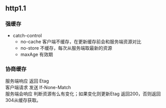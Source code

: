 ## http1.1
### 强缓存
- catch-control
    - no-cache 客户端不缓存，在更新缓存前会和服务端资源对比
    - no-store 不缓存，每次从服务端取最新的资源
    - maxAge 有效期 

### 协商缓存
服务端响应 返回 Etag  <br />
客户端请求 发送 If-None-Match  <br />
服务端会响应 判断资源有么有变化；如果变化则更新Etag 返回200，否则返回304从缓存获取。  <br />